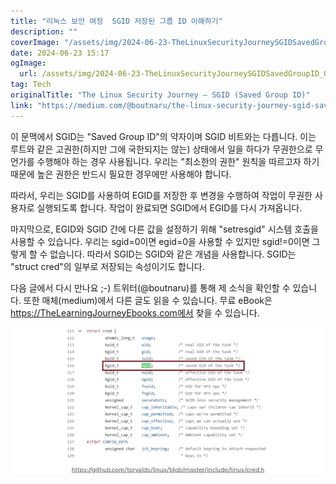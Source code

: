```yaml
---
title: "리눅스 보안 여정  SGID 저장된 그룹 ID 이해하기"
description: ""
coverImage: "/assets/img/2024-06-23-TheLinuxSecurityJourneySGIDSavedGroupID_0.png"
date: 2024-06-23 15:17
ogImage: 
  url: /assets/img/2024-06-23-TheLinuxSecurityJourneySGIDSavedGroupID_0.png
tag: Tech
originalTitle: "The Linux Security Journey — SGID (Saved Group ID)"
link: "https://medium.com/@boutnaru/the-linux-security-journey-sgid-saved-group-id-07b4507b319e"
---
```



이 문맥에서 SGID는 "Saved Group ID"의 약자이며 SGID 비트와는 다릅니다. 이는 루트와 같은 고권한(하지만 그에 국한되지는 않는) 상태에서 일을 하다가 무권한으로 무언가를 수행해야 하는 경우 사용됩니다. 우리는 "최소한의 권한" 원칙을 따르고자 하기 때문에 높은 권한은 반드시 필요한 경우에만 사용해야 합니다.

따라서, 우리는 SGID를 사용하여 EGID를 저장한 후 변경을 수행하여 작업이 무권한 사용자로 실행되도록 합니다. 작업이 완료되면 SGID에서 EGID를 다시 가져옵니다.

마지막으로, EGID와 SGID 간에 다른 값을 설정하기 위해 "setresgid" 시스템 호출을 사용할 수 있습니다. 우리는 sgid=0이면 egid=0을 사용할 수 있지만 sgid!=0이면 그렇게 할 수 없습니다. 따라서 SGID는 SGID와 같은 개념을 사용합니다. SGID는 "struct cred"의 일부로 저장되는 속성이기도 합니다.

다음 글에서 다시 만나요 ;-) 트위터(@boutnaru)를 통해 제 소식을 확인할 수 있습니다. 또한 매체(medium)에서 다른 글도 읽을 수 있습니다. 무료 eBook은 https://TheLearningJourneyEbooks.com에서 찾을 수 있습니다.

<div class="content-ad"></div>


![2024-06-23-TheLinuxSecurityJourneySGIDSavedGroupID_0.png](/assets/img/2024-06-23-TheLinuxSecurityJourneySGIDSavedGroupID_0.png)
